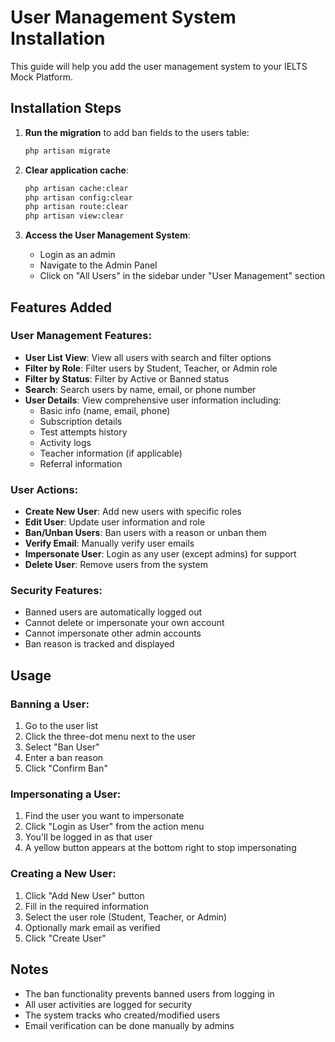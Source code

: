 # User Management System Installation

This guide will help you add the user management system to your IELTS Mock Platform.

## Installation Steps

1. **Run the migration** to add ban fields to the users table:
   ```bash
   php artisan migrate
   ```

2. **Clear application cache**:
   ```bash
   php artisan cache:clear
   php artisan config:clear
   php artisan route:clear
   php artisan view:clear
   ```

3. **Access the User Management System**:
   - Login as an admin
   - Navigate to the Admin Panel
   - Click on "All Users" in the sidebar under "User Management" section

## Features Added

### User Management Features:
- **User List View**: View all users with search and filter options
- **Filter by Role**: Filter users by Student, Teacher, or Admin role
- **Filter by Status**: Filter by Active or Banned status
- **Search**: Search users by name, email, or phone number
- **User Details**: View comprehensive user information including:
  - Basic info (name, email, phone)
  - Subscription details
  - Test attempts history
  - Activity logs
  - Teacher information (if applicable)
  - Referral information

### User Actions:
- **Create New User**: Add new users with specific roles
- **Edit User**: Update user information and role
- **Ban/Unban Users**: Ban users with a reason or unban them
- **Verify Email**: Manually verify user emails
- **Impersonate User**: Login as any user (except admins) for support
- **Delete User**: Remove users from the system

### Security Features:
- Banned users are automatically logged out
- Cannot delete or impersonate your own account
- Cannot impersonate other admin accounts
- Ban reason is tracked and displayed

## Usage

### Banning a User:
1. Go to the user list
2. Click the three-dot menu next to the user
3. Select "Ban User"
4. Enter a ban reason
5. Click "Confirm Ban"

### Impersonating a User:
1. Find the user you want to impersonate
2. Click "Login as User" from the action menu
3. You'll be logged in as that user
4. A yellow button appears at the bottom right to stop impersonating

### Creating a New User:
1. Click "Add New User" button
2. Fill in the required information
3. Select the user role (Student, Teacher, or Admin)
4. Optionally mark email as verified
5. Click "Create User"

## Notes
- The ban functionality prevents banned users from logging in
- All user activities are logged for security
- The system tracks who created/modified users
- Email verification can be done manually by admins
